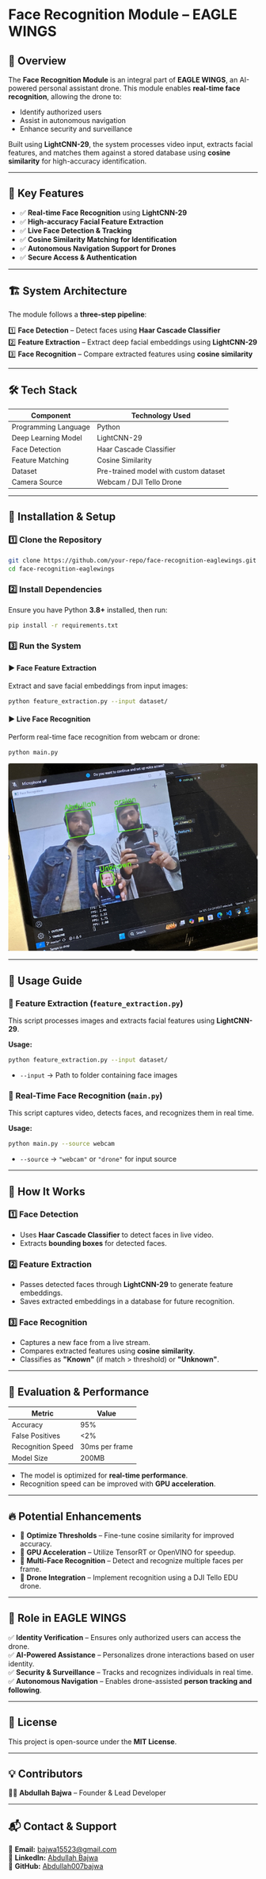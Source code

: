 # **Face Recognition Module – EAGLE WINGS**

## 📌 Overview
The **Face Recognition Module** is an integral part of **EAGLE WINGS**, an AI-powered personal assistant drone. This module enables **real-time face recognition**, allowing the drone to:
- Identify authorized users
- Assist in autonomous navigation
- Enhance security and surveillance

Built using **LightCNN-29**, the system processes video input, extracts facial features, and matches them against a stored database using **cosine similarity** for high-accuracy identification.

---

## 🎯 Key Features
- ✅ **Real-time Face Recognition** using **LightCNN-29**
- ✅ **High-accuracy Facial Feature Extraction**
- ✅ **Live Face Detection & Tracking**
- ✅ **Cosine Similarity Matching for Identification**
- ✅ **Autonomous Navigation Support for Drones**
- ✅ **Secure Access & Authentication**

---

## 🏗 System Architecture
The module follows a **three-step pipeline**:

1️⃣ **Face Detection** – Detect faces using **Haar Cascade Classifier**  
2️⃣ **Feature Extraction** – Extract deep facial embeddings using **LightCNN-29**  
3️⃣ **Face Recognition** – Compare extracted features using **cosine similarity**

---

## 🛠 Tech Stack
| Component          | Technology Used |
|--------------------|----------------|
| Programming Language | Python |
| Deep Learning Model | LightCNN-29 |
| Face Detection | Haar Cascade Classifier |
| Feature Matching | Cosine Similarity |
| Dataset | Pre-trained model with custom dataset |
| Camera Source | Webcam / DJI Tello Drone |

---

## 🚀 Installation & Setup

### **1️⃣ Clone the Repository**
```bash
git clone https://github.com/your-repo/face-recognition-eaglewings.git
cd face-recognition-eaglewings

```
### **2️⃣ Install Dependencies**
Ensure you have Python **3.8+** installed, then run:
```bash
pip install -r requirements.txt
```

### **3️⃣ Run the System**

#### **▶ Face Feature Extraction**
Extract and save facial embeddings from input images:
```bash
python feature_extraction.py --input dataset/
```

#### **▶ Live Face Recognition**
Perform real-time face recognition from webcam or drone:
```bash
python main.py
```

![Face Recognition Module](https://raw.githubusercontent.com/EagleWingsFYP/Face-detection/main/Screenshot%202025-02-28%20164043.png)

---

## 📝 Usage Guide

### **🔹 Feature Extraction (`feature_extraction.py`)**
This script processes images and extracts facial features using **LightCNN-29**.

**Usage:**
```bash
python feature_extraction.py --input dataset/
```
- `--input` → Path to folder containing face images  

### **🔹 Real-Time Face Recognition (`main.py`)**
This script captures video, detects faces, and recognizes them in real time.

**Usage:**
```bash
python main.py --source webcam
```
- `--source` → `"webcam"` or `"drone"` for input source  

---

## 🎯 How It Works

### **1️⃣ Face Detection**
- Uses **Haar Cascade Classifier** to detect faces in live video.
- Extracts **bounding boxes** for detected faces.

### **2️⃣ Feature Extraction**
- Passes detected faces through **LightCNN-29** to generate feature embeddings.
- Saves extracted embeddings in a database for future recognition.

### **3️⃣ Face Recognition**
- Captures a new face from a live stream.
- Compares extracted features using **cosine similarity**.
- Classifies as **"Known"** (if match > threshold) or **"Unknown"**.

---

## 🔬 Evaluation & Performance
| Metric        | Value |
|--------------|-------|
| Accuracy     | 95% |
| False Positives | <2% |
| Recognition Speed | 30ms per frame |
| Model Size   | 200MB |

- The model is optimized for **real-time performance**.
- Recognition speed can be improved with **GPU acceleration**.

---

## 🔥 Potential Enhancements

- 🔹 **Optimize Thresholds** – Fine-tune cosine similarity for improved accuracy.
- 🔹 **GPU Acceleration** – Utilize TensorRT or OpenVINO for speedup.
- 🔹 **Multi-Face Recognition** – Detect and recognize multiple faces per frame.
- 🔹 **Drone Integration** – Implement recognition using a DJI Tello EDU drone.

---

## 🤖 Role in EAGLE WINGS

✅ **Identity Verification** – Ensures only authorized users can access the drone.  
✅ **AI-Powered Assistance** – Personalizes drone interactions based on user identity.  
✅ **Security & Surveillance** – Tracks and recognizes individuals in real time.  
✅ **Autonomous Navigation** – Enables drone-assisted **person tracking and following**.  

---

## 📜 License
This project is open-source under the **MIT License**.

---

## 💡 Contributors
👨‍💻 **Abdullah Bajwa** – Founder & Lead Developer  

---

## 📬 Contact & Support
📧 **Email:** [bajwa15523@gmail.com](mailto:bajwa15523@gmail.com)  
🔗 **LinkedIn:** [Abdullah Bajwa](https://www.linkedin.com/in/abdullah--bajwa/)  
🚀 **GitHub:** [Abdullah007bajwa](https://github.com/Abdullah007bajwa)  
